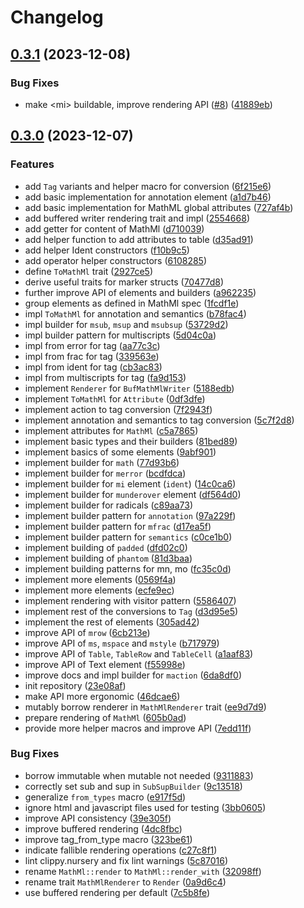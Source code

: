 # Changelog

## [0.3.1](https://github.com/nfejzic/alemat/compare/v0.3.0...v0.3.1) (2023-12-08)


### Bug Fixes

* make &lt;mi&gt; buildable, improve rendering API ([#8](https://github.com/nfejzic/alemat/issues/8)) ([41889eb](https://github.com/nfejzic/alemat/commit/41889eb6931a01a3eaa592039474ac55fad0e68f))

## [0.3.0](https://github.com/nfejzic/alemat/compare/v0.2.0...v0.3.0) (2023-12-07)


### Features

* add `Tag` variants and helper macro for conversion ([6f215e6](https://github.com/nfejzic/alemat/commit/6f215e6e8bea22b5c7ba9406bd48086f21727166))
* add basic implementation for annotation element ([a1d7b46](https://github.com/nfejzic/alemat/commit/a1d7b4605ff526a0b59a67cfe91c35d12c480e25))
* add basic implementation for MathML global attributes ([727af4b](https://github.com/nfejzic/alemat/commit/727af4be1793089629d63a48e10a56c23424f814))
* add buffered writer rendering trait and impl ([2554668](https://github.com/nfejzic/alemat/commit/2554668abb8882e11e87032b583995eff747a916))
* add getter for content of MathMl ([d710039](https://github.com/nfejzic/alemat/commit/d710039c40f2fdcb098bbe6b23e5696e77a3ba2c))
* add helper function to add attributes to table ([d35ad91](https://github.com/nfejzic/alemat/commit/d35ad911764d185a625d6d8a1b7fd65b98434c2a))
* add helper Ident constructors ([f10b9c5](https://github.com/nfejzic/alemat/commit/f10b9c5dc00cca686dce085090e0f7a932fdf304))
* add operator helper constructors ([6108285](https://github.com/nfejzic/alemat/commit/61082856206d13d3cf98c99a017112a9b11b0d08))
* define `ToMathMl` trait ([2927ce5](https://github.com/nfejzic/alemat/commit/2927ce5560d8a617e283f596e6f8c6fb9a7f0a9f))
* derive useful traits for marker structs ([70477d8](https://github.com/nfejzic/alemat/commit/70477d81ac208b946ff72b40c426fb9f8c65bccd))
* further improve API of elements and builders ([a962235](https://github.com/nfejzic/alemat/commit/a962235986341fa577f1ee04b7ad489fb7ef7871))
* group elements as defined in MathMl spec ([1fcdf1e](https://github.com/nfejzic/alemat/commit/1fcdf1e4c66b8f0249bb063ca180d6e394436d94))
* impl `ToMathMl` for annotation and semantics ([b78fac4](https://github.com/nfejzic/alemat/commit/b78fac450bcea49118654194fee7cc135fd10fd8))
* impl builder for `msub`, `msup` and `msubsup` ([53729d2](https://github.com/nfejzic/alemat/commit/53729d279417477ae41c0b865ee2c954e3e18ec4))
* impl builder pattern for multiscripts ([5d04c0a](https://github.com/nfejzic/alemat/commit/5d04c0a187c8447326c7c0d121f1d4cc7f9672e5))
* impl from error for tag ([aa77c3c](https://github.com/nfejzic/alemat/commit/aa77c3cc44ddee04213e44bc02b89cfc38f5939b))
* impl from frac for tag ([339563e](https://github.com/nfejzic/alemat/commit/339563ebed9133358713fe949d837b09367e83ce))
* impl from ident for tag ([cb3ac83](https://github.com/nfejzic/alemat/commit/cb3ac83bedb7bd9b04f8b10f34db114113b38f75))
* impl from multiscripts for tag ([fa9d153](https://github.com/nfejzic/alemat/commit/fa9d1539a96a8ce448b654c3b5571f40f2c87a58))
* implement `Renderer` for `BufMathMlWriter` ([5188edb](https://github.com/nfejzic/alemat/commit/5188edb377ffa348dc96192336a7b6b847dae623))
* implement `ToMathMl` for `Attribute` ([0df3dfe](https://github.com/nfejzic/alemat/commit/0df3dfefc648c69a845921369fc6ea08b2a2fc8d))
* implement action to tag conversion ([7f2943f](https://github.com/nfejzic/alemat/commit/7f2943fa57d5d7a02013d1f10426326e8060a74d))
* implement annotation and semantics to tag conversion ([5c7f2d8](https://github.com/nfejzic/alemat/commit/5c7f2d844517b19ab1e7bde657b18bcb8c490880))
* implement attributes for `MathMl` ([c5a7865](https://github.com/nfejzic/alemat/commit/c5a7865cf3e73a379f91553d2e0fef42896ec202))
* implement basic types and their builders ([81bed89](https://github.com/nfejzic/alemat/commit/81bed89dd4fa4fb420ad1fb918305e90269afd70))
* implement basics of some elements ([9abf901](https://github.com/nfejzic/alemat/commit/9abf9017182648579e0a273315da84f706f0b13c))
* implement builder for `math` ([77d93b6](https://github.com/nfejzic/alemat/commit/77d93b6eed2148a07e056dea55731fb3368b541a))
* implement builder for `merror` ([bcdfdca](https://github.com/nfejzic/alemat/commit/bcdfdca156fb4ef5735170162083e690ff058a16))
* implement builder for `mi` element (`ident`) ([14c0ca6](https://github.com/nfejzic/alemat/commit/14c0ca6fb3fb7a7786e1fcdde289b738bf0d925e))
* implement builder for `munderover` element ([df564d0](https://github.com/nfejzic/alemat/commit/df564d0e2084146542a850d4ebaccdab517df989))
* implement builder for radicals ([c89aa73](https://github.com/nfejzic/alemat/commit/c89aa732775a2251b325caadb6536429679f5cad))
* implement builder pattern for `annotation` ([97a229f](https://github.com/nfejzic/alemat/commit/97a229fd9559fca836896974d74425337e037ffc))
* implement builder pattern for `mfrac` ([d17ea5f](https://github.com/nfejzic/alemat/commit/d17ea5f1b1d475c57675692ab620284da9d10069))
* implement builder pattern for `semantics` ([c0ce1b0](https://github.com/nfejzic/alemat/commit/c0ce1b09048ceed54a75e612ba0d0ba91be06f96))
* implement building of `padded` ([dfd02c0](https://github.com/nfejzic/alemat/commit/dfd02c03f41931c598c26f5548fde21b01223881))
* implement building of `phantom` ([81d3baa](https://github.com/nfejzic/alemat/commit/81d3baad4dca448027d1f97d41b4c9e992ec005c))
* implement building patterns for mn, mo ([fc35c0d](https://github.com/nfejzic/alemat/commit/fc35c0d4299591ffd44a009d1b165925cfed3513))
* implement more elements ([0569f4a](https://github.com/nfejzic/alemat/commit/0569f4a72b0a863e27e2fd26fe1548ab13b887b8))
* implement more elements ([ecfe9ec](https://github.com/nfejzic/alemat/commit/ecfe9eca5e4e454ec5cbb14171e240c11acc628d))
* implement rendering with visitor pattern ([5586407](https://github.com/nfejzic/alemat/commit/5586407e03bbd55adb6b19f80e91f14a0770f4e2))
* implement rest of the conversions to `Tag` ([d3d95e5](https://github.com/nfejzic/alemat/commit/d3d95e5ebda98149d0ff9e718987f2895b4cb2e2))
* implement the rest of elements ([305ad42](https://github.com/nfejzic/alemat/commit/305ad42a4e14c7aa377f936f972140f42451537b))
* improve API of `mrow` ([6cb213e](https://github.com/nfejzic/alemat/commit/6cb213e1fa015744c556065458426b7b66e6c4c8))
* improve API of `ms`, `mspace` and `mstyle` ([b717979](https://github.com/nfejzic/alemat/commit/b717979a89d07cca0b8700a5f3cf34012107870e))
* improve API of `Table`, `TableRow` and `TableCell` ([a1aaf83](https://github.com/nfejzic/alemat/commit/a1aaf83a43a5542ce85634c22a2b116238fc81fc))
* improve API of Text element ([f55998e](https://github.com/nfejzic/alemat/commit/f55998e515ec901240cba4272b16ca3a48fa34fe))
* improve docs and impl builder for `maction` ([6da8df0](https://github.com/nfejzic/alemat/commit/6da8df0febbdebe9103a9dbf87e2923e251d2b12))
* init repository ([23e08af](https://github.com/nfejzic/alemat/commit/23e08af49ea3b3c6cbb56464ef5bee74cb398b7a))
* make API more ergonomic ([46dcae6](https://github.com/nfejzic/alemat/commit/46dcae6f4a5b7814ff5a175bb7e7a04fb22a21cb))
* mutably borrow renderer in `MathMlRenderer` trait ([ee9d7d9](https://github.com/nfejzic/alemat/commit/ee9d7d948e0364e38ffa9f245e122d45eefa9a73))
* prepare rendering of `MathMl` ([605b0ad](https://github.com/nfejzic/alemat/commit/605b0ad3d5b4e012dd15d52798ec6b13f28d17b5))
* provide more helper macros and improve API ([7edd11f](https://github.com/nfejzic/alemat/commit/7edd11fa15cdcffc4491eb20789ca0bb69142274))


### Bug Fixes

* borrow immutable when mutable not needed ([9311883](https://github.com/nfejzic/alemat/commit/93118835c1c0d9c2366e89f2f9e42ab6e54d14e9))
* correctly set sub and sup in `SubSupBuilder` ([9c13518](https://github.com/nfejzic/alemat/commit/9c13518ed2d573d9d9593d9a0185856498a25343))
* generalize `from_types` macro ([e917f5d](https://github.com/nfejzic/alemat/commit/e917f5d1ab357e501d4472f095b966cdf4cd83b4))
* ignore html and javascript files used for testing ([3bb0605](https://github.com/nfejzic/alemat/commit/3bb0605500b7a5bcc8f9126b7c3a1f96f663dc58))
* improve API consistency ([39e305f](https://github.com/nfejzic/alemat/commit/39e305ff1699e5356b2a5765ab31ef8901efec9a))
* improve buffered rendering ([4dc8fbc](https://github.com/nfejzic/alemat/commit/4dc8fbc2f7f6be59ad1499e0bae14cc6120894fa))
* improve tag_from_type macro ([323be61](https://github.com/nfejzic/alemat/commit/323be61aa81931eec82417f2a1c2189814f9de06))
* indicate fallible rendering operations ([c27c8f1](https://github.com/nfejzic/alemat/commit/c27c8f13b1ae1ea4fb45b9ddd13149622e4ef226))
* lint clippy.nursery and fix lint warnings ([5c87016](https://github.com/nfejzic/alemat/commit/5c8701634a6131566583c254075c5b94b42abbbe))
* rename `MathMl::render` to `MathMl::render_with` ([32098ff](https://github.com/nfejzic/alemat/commit/32098ff81d46023c3708cebfe4c903e4d2228810))
* rename trait `MathMlRenderer` to `Render` ([0a9d6c4](https://github.com/nfejzic/alemat/commit/0a9d6c487e77f85d79d53911ba7313046326f874))
* use buffered rendering per default ([7c5b8fe](https://github.com/nfejzic/alemat/commit/7c5b8fe0aa67fe840c9bb844132d7195dd6f4d50))
